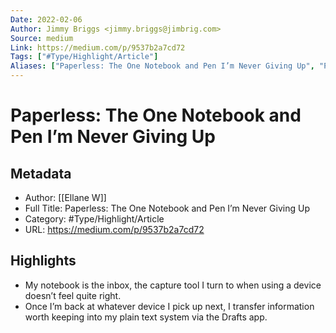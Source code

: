 ```yaml
---
Date: 2022-02-06
Author: Jimmy Briggs <jimmy.briggs@jimbrig.com>
Source: medium
Link: https://medium.com/p/9537b2a7cd72
Tags: ["#Type/Highlight/Article"]
Aliases: ["Paperless: The One Notebook and Pen I’m Never Giving Up", "Paperless: The One Notebook and Pen I’m Never Giving Up"]
---
```

# Paperless: The One Notebook and Pen I’m Never Giving Up

## Metadata
- Author: [[Ellane W]]
- Full Title: Paperless: The One Notebook and Pen I’m Never Giving Up
- Category: #Type/Highlight/Article
- URL: https://medium.com/p/9537b2a7cd72

## Highlights
- My notebook is the inbox, the capture tool I turn to when using a device doesn’t feel quite right.
- Once I’m back at whatever device I pick up next, I transfer information worth keeping into my plain text system via the Drafts app.
